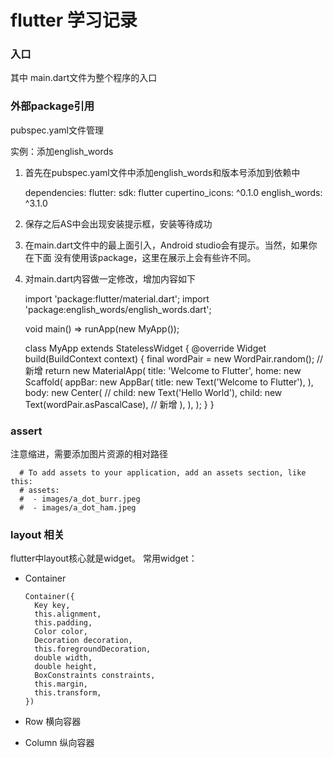 # flutter 学习记录
### 入口
其中 main.dart文件为整个程序的入口

### 外部package引用
pubspec.yaml文件管理

实例：添加english_words

1. 首先在pubspec.yaml文件中添加english_words和版本号添加到依赖中


    dependencies:
      flutter:
        sdk: flutter
      cupertino_icons: ^0.1.0
      english_words: ^3.1.0
      
2. 保存之后AS中会出现安装提示框，安装等待成功

3. 在main.dart文件中的最上面引入，Android studio会有提示。当然，如果你在下面
没有使用该package，这里在展示上会有些许不同。

4. 对main.dart内容做一定修改，增加内容如下


    import 'package:flutter/material.dart';
    import 'package:english_words/english_words.dart';
    
    void main() => runApp(new MyApp());
    
    class MyApp extends StatelessWidget {
      @override
      Widget build(BuildContext context) {
        final wordPair = new WordPair.random();  // 新增
        return new MaterialApp(
          title: 'Welcome to Flutter',
          home: new Scaffold(
            appBar: new AppBar(
              title: new Text('Welcome to Flutter'),
            ),
            body: new Center(
    //          child: new Text('Hello World'),
              child: new Text(wordPair.asPascalCase),  // 新增
            ),
          ),
        );
      }
    }
    
    
    
### assert
注意缩进，需要添加图片资源的相对路径

      # To add assets to your application, add an assets section, like this:
      # assets:
      #  - images/a_dot_burr.jpeg
      #  - images/a_dot_ham.jpeg

### layout 相关

flutter中layout核心就是widget。
常用widget：

* Container 

      Container({
        Key key,
        this.alignment,
        this.padding,
        Color color,
        Decoration decoration,
        this.foregroundDecoration,
        double width,
        double height,
        BoxConstraints constraints,
        this.margin,
        this.transform,
      })
    
* Row
横向容器
* Column
纵向容器


 

